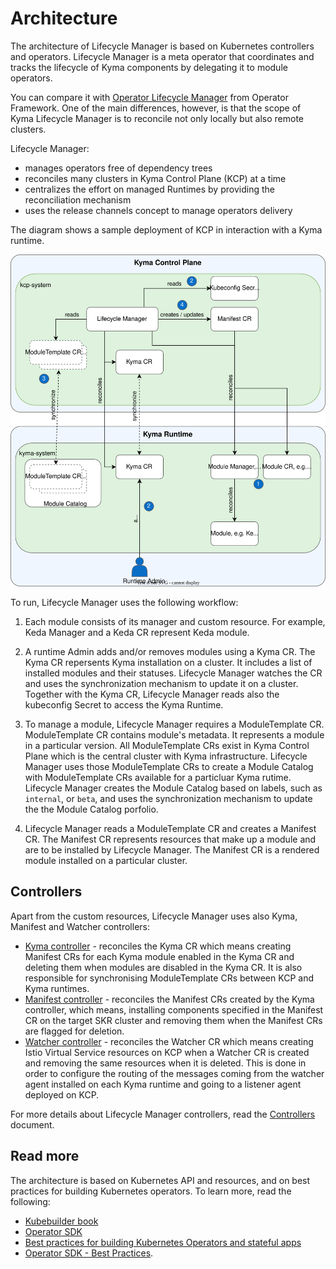 # Architecture

The architecture of Lifecycle Manager is based on Kubernetes controllers and operators. Lifecycle Manager is a meta operator that coordinates and tracks the lifecycle of Kyma components by delegating it to module operators.

You can compare it with [Operator Lifecycle Manager](https://olm.operatorframework.io/) from Operator Framework. One of the main differences, however, is that the scope of Kyma Lifecycle Manager is to reconcile not only locally but also remote clusters.

Lifecycle Manager:

- manages operators free of dependency trees
- reconciles many clusters in Kyma Control Plane (KCP) at a time
- centralizes the effort on managed Runtimes by providing the reconciliation mechanism
- uses the release channels concept to manage operators delivery

The diagram shows a sample deployment of KCP in interaction with a Kyma runtime.

![Lifecycle Manager Architecture](/docs/assets/lifecycle-manager-architecture.svg)

To run, Lifecycle Manager uses the following workflow:

1. Each module consists of its manager and custom resource. For example, Keda Manager and a Keda CR represent Keda module.

2. A runtime Admin adds and/or removes modules using a Kyma CR. The Kyma CR repersents Kyma installation on a cluster. It includes a list of installed modules and their statuses. Lifecycle Manager watches the CR and uses the synchronization mechanism to update it on a cluster. Together with the Kyma CR, Lifecycle Manager reads also the kubeconfig Secret to access the Kyma Runtime.

3. To manage a module, Lifecycle Manager requires a ModuleTemplate CR. ModuleTemplate CR contains module's metadata. It represents a module in a particular version. All ModuleTemplate CRs exist in Kyma Control Plane which is the central cluster with Kyma infrastructure. Lifecycle Manager uses those ModuleTemplate CRs to create a Module Catalog with ModuleTemplate CRs available for a particluar Kyma rutime. Lifecycle Manager creates the Module Catalog based on labels, such as `internal`, or `beta`, and uses the synchronization mechanism to update the the Module Catalog porfolio.

4. Lifecycle Manager reads a ModuleTemplate CR and creates a Manifest CR. The Manifest CR represents resources that make up a module and are to be installed by Lifecycle Manager. The Manifest CR is a rendered module installed on a particular cluster.

## Controllers

Apart from the custom resources, Lifecycle Manager uses also Kyma, Manifest and Watcher controllers:

- [Kyma controller](../../controllers/kyma_controller.go) - reconciles the Kyma CR which means creating Manifest CRs for each Kyma module enabled in the Kyma CR and deleting them when modules are disabled in the Kyma CR. It is also responsible for synchronising ModuleTemplate CRs between KCP and Kyma runtimes.
- [Manifest controller](../../controllers/manifest_controller.go) - reconciles the Manifest CRs created by the Kyma controller, which means, installing components specified in the Manifest CR on the target SKR cluster and removing them when the Manifest CRs are flagged for deletion.
- [Watcher controller](../../controllers/watcher_controller.go) - reconciles the Watcher CR which means creating Istio Virtual Service resources on KCP when a Watcher CR is created and removing the same resources when it is deleted. This is done in order to configure the routing of the messages coming from the watcher agent installed on each Kyma runtime and going to a listener agent deployed on KCP.

For more details about Lifecycle Manager controllers, read the [Controllers](controllers.md) document.

## Read more

The architecture is based on Kubernetes API and resources, and on best practices for building Kubernetes operators. To learn more, read the following:

- [Kubebuilder book](https://book.kubebuilder.io/)
- [Operator SDK](https://sdk.operatorframework.io/docs/building-operators/golang/)
- [Best practices for building Kubernetes Operators and stateful apps](https://cloud.google.com/blog/products/containers-kubernetes/best-practices-for-building-kubernetes-operators-and-stateful-apps)
- [Operator SDK - Best Practices](https://sdk.operatorframework.io/docs/best-practices/).
